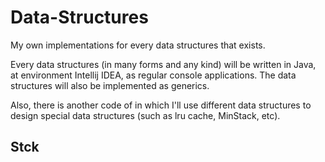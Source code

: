 # Data-Structures
My own implementations for every data structures that exists.

Every data structures (in many forms and any kind) will be written in Java, at environment Intellij IDEA, as regular console applications.
The data structures will also be implemented as generics.

Also, there is another code of in which I'll use different data structures to design special data structures (such as lru cache, MinStack, etc).

## Stck ##
